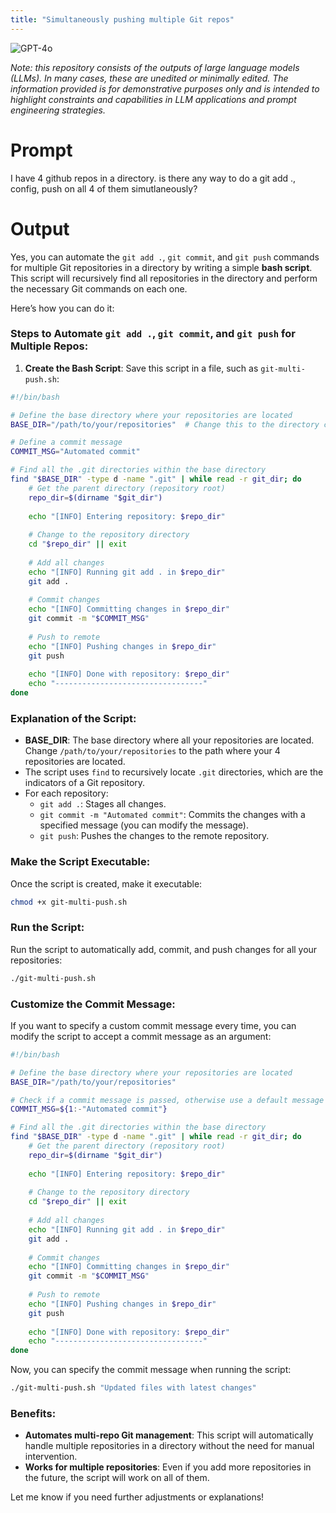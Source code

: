 ```yaml
---
title: "Simultaneously pushing multiple Git repos"
---
```

![GPT-4o](https://img.shields.io/badge/GPT--4o-3333FF?style=for-the-badge&logo=openai&logoColor=white)



*Note: this repository consists of the outputs of large language models (LLMs). In many cases, these are unedited or minimally edited. The information provided is for demonstrative purposes only and is intended to highlight constraints and capabilities in LLM applications and prompt engineering strategies.*


# Prompt

I have 4 github repos in a directory. is there any way to do a git add ., config, push on all 4 of them simutlaneously?

# Output

Yes, you can automate the `git add .`, `git commit`, and `git push` commands for multiple Git repositories in a directory by writing a simple **bash script**. This script will recursively find all repositories in the directory and perform the necessary Git commands on each one.

Here’s how you can do it:

### **Steps to Automate `git add .`, `git commit`, and `git push` for Multiple Repos:**

1. **Create the Bash Script**:
   Save this script in a file, such as `git-multi-push.sh`:

```bash
#!/bin/bash

# Define the base directory where your repositories are located
BASE_DIR="/path/to/your/repositories"  # Change this to the directory containing your Git repos

# Define a commit message
COMMIT_MSG="Automated commit"

# Find all the .git directories within the base directory
find "$BASE_DIR" -type d -name ".git" | while read -r git_dir; do
    # Get the parent directory (repository root)
    repo_dir=$(dirname "$git_dir")
    
    echo "[INFO] Entering repository: $repo_dir"
    
    # Change to the repository directory
    cd "$repo_dir" || exit
    
    # Add all changes
    echo "[INFO] Running git add . in $repo_dir"
    git add .
    
    # Commit changes
    echo "[INFO] Committing changes in $repo_dir"
    git commit -m "$COMMIT_MSG"
    
    # Push to remote
    echo "[INFO] Pushing changes in $repo_dir"
    git push
    
    echo "[INFO] Done with repository: $repo_dir"
    echo "---------------------------------"
done
```

### **Explanation of the Script:**

- **BASE_DIR**: The base directory where all your repositories are located. Change `/path/to/your/repositories` to the path where your 4 repositories are located.
- The script uses `find` to recursively locate `.git` directories, which are the indicators of a Git repository.
- For each repository:
  - `git add .`: Stages all changes.
  - `git commit -m "Automated commit"`: Commits the changes with a specified message (you can modify the message).
  - `git push`: Pushes the changes to the remote repository.

### **Make the Script Executable**:
Once the script is created, make it executable:

```bash
chmod +x git-multi-push.sh
```

### **Run the Script**:
Run the script to automatically add, commit, and push changes for all your repositories:

```bash
./git-multi-push.sh
```

### **Customize the Commit Message**:
If you want to specify a custom commit message every time, you can modify the script to accept a commit message as an argument:

```bash
#!/bin/bash

# Define the base directory where your repositories are located
BASE_DIR="/path/to/your/repositories"

# Check if a commit message is passed, otherwise use a default message
COMMIT_MSG=${1:-"Automated commit"}

# Find all the .git directories within the base directory
find "$BASE_DIR" -type d -name ".git" | while read -r git_dir; do
    # Get the parent directory (repository root)
    repo_dir=$(dirname "$git_dir")
    
    echo "[INFO] Entering repository: $repo_dir"
    
    # Change to the repository directory
    cd "$repo_dir" || exit
    
    # Add all changes
    echo "[INFO] Running git add . in $repo_dir"
    git add .
    
    # Commit changes
    echo "[INFO] Committing changes in $repo_dir"
    git commit -m "$COMMIT_MSG"
    
    # Push to remote
    echo "[INFO] Pushing changes in $repo_dir"
    git push
    
    echo "[INFO] Done with repository: $repo_dir"
    echo "---------------------------------"
done
```

Now, you can specify the commit message when running the script:

```bash
./git-multi-push.sh "Updated files with latest changes"
```

### **Benefits**:
- **Automates multi-repo Git management**: This script will automatically handle multiple repositories in a directory without the need for manual intervention.
- **Works for multiple repositories**: Even if you add more repositories in the future, the script will work on all of them.

Let me know if you need further adjustments or explanations!
